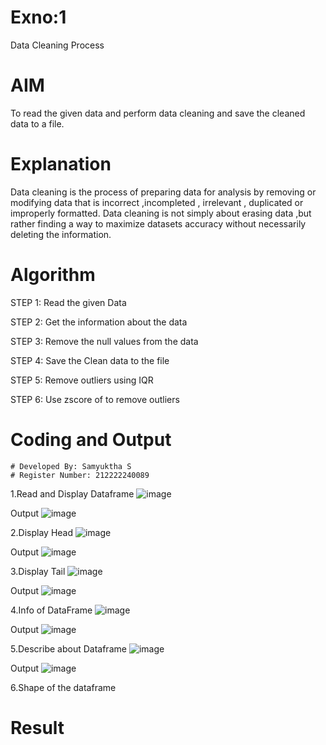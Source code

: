 # Exno:1
Data Cleaning Process

# AIM
To read the given data and perform data cleaning and save the cleaned data to a file.

# Explanation
Data cleaning is the process of preparing data for analysis by removing or modifying data that is incorrect ,incompleted , irrelevant , duplicated or improperly formatted. Data cleaning is not simply about erasing data ,but rather finding a way to maximize datasets accuracy without necessarily deleting the information.

# Algorithm
STEP 1: Read the given Data

STEP 2: Get the information about the data

STEP 3: Remove the null values from the data

STEP 4: Save the Clean data to the file

STEP 5: Remove outliers using IQR

STEP 6: Use zscore of to remove outliers

# Coding and Output
```
# Developed By: Samyuktha S
# Register Number: 212222240089
```

1.Read and Display Dataframe
![image](https://github.com/SamyukthaSreenivasan/exno1/assets/119475703/17bfa5f0-8e3e-4788-9fa6-b30ec1fa2d6e)

Output
![image](https://github.com/SamyukthaSreenivasan/exno1/assets/119475703/e39ad9a4-c7c7-4d70-aa4a-7342f8d71429)

2.Display Head
![image](https://github.com/SamyukthaSreenivasan/exno1/assets/119475703/02ca8ab8-cc92-4dbc-a1ba-42a52c14a6a9)

Output
![image](https://github.com/SamyukthaSreenivasan/exno1/assets/119475703/9d221eb7-3374-4216-be10-896ef7514902)

3.Display Tail
![image](https://github.com/SamyukthaSreenivasan/exno1/assets/119475703/2f60d737-7114-4ea2-879b-bdcf4be83765)

Output
![image](https://github.com/SamyukthaSreenivasan/exno1/assets/119475703/52a8e4d1-2a96-4d51-ba93-ce8752a8ca25)

4.Info of DataFrame
![image](https://github.com/SamyukthaSreenivasan/exno1/assets/119475703/bedefbdb-de71-49c5-bcb0-3e32209ccb2f)

Output
![image](https://github.com/SamyukthaSreenivasan/exno1/assets/119475703/b983145e-fc05-41b8-8799-023f84d2ffc4)

5.Describe about Dataframe
![image](https://github.com/SamyukthaSreenivasan/exno1/assets/119475703/4e31132e-ddf8-4129-a6f3-717a1b7c6dad)

Output
![image](https://github.com/SamyukthaSreenivasan/exno1/assets/119475703/5aff5bfc-4624-4e7b-97a9-7e2415c50a64)

6.Shape of the dataframe




# Result
         
